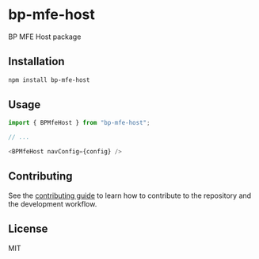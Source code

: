 # bp-mfe-host

BP MFE Host package

## Installation

```sh
npm install bp-mfe-host
```

## Usage

```js
import { BPMfeHost } from "bp-mfe-host";

// ...

<BPMfeHost navConfig={config} />
```

## Contributing

See the [contributing guide](CONTRIBUTING.md) to learn how to contribute to the repository and the development workflow.

## License

MIT
